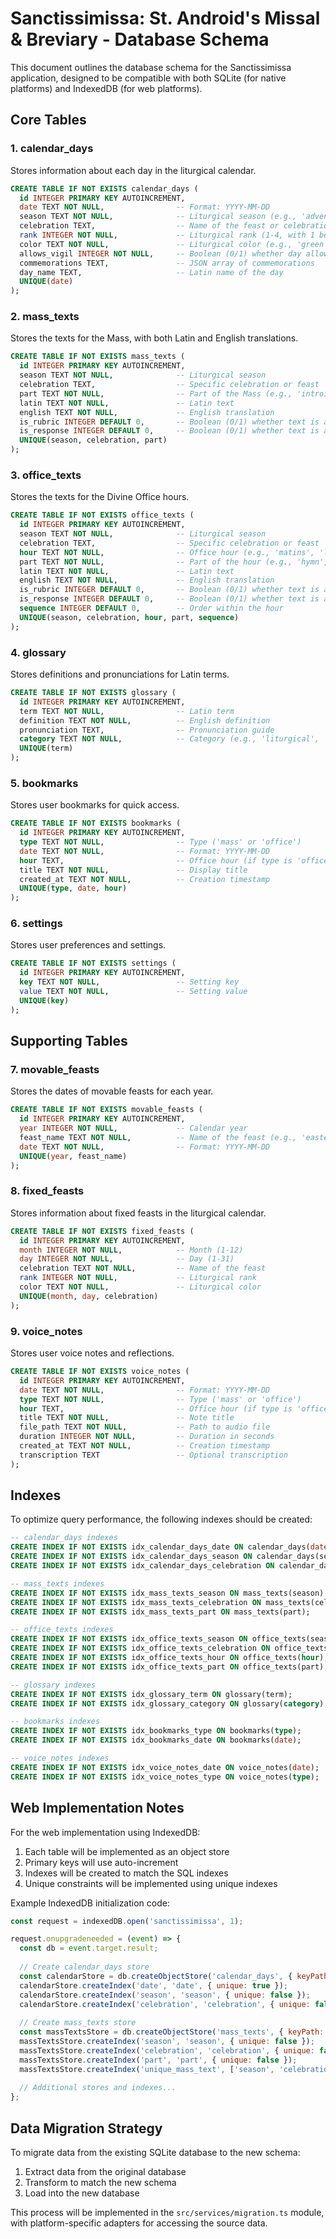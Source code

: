 # Sanctissimissa: St. Android's Missal & Breviary - Database Schema

This document outlines the database schema for the Sanctissimissa application, designed to be compatible with both SQLite (for native platforms) and IndexedDB (for web platforms).

## Core Tables

### 1. calendar_days

Stores information about each day in the liturgical calendar.

```sql
CREATE TABLE IF NOT EXISTS calendar_days (
  id INTEGER PRIMARY KEY AUTOINCREMENT,
  date TEXT NOT NULL,                -- Format: YYYY-MM-DD
  season TEXT NOT NULL,              -- Liturgical season (e.g., 'advent', 'lent')
  celebration TEXT,                  -- Name of the feast or celebration
  rank INTEGER NOT NULL,             -- Liturgical rank (1-4, with 1 being highest)
  color TEXT NOT NULL,               -- Liturgical color (e.g., 'green', 'red')
  allows_vigil INTEGER NOT NULL,     -- Boolean (0/1) whether day allows vigil Mass
  commemorations TEXT,               -- JSON array of commemorations
  day_name TEXT,                     -- Latin name of the day
  UNIQUE(date)
);
```

### 2. mass_texts

Stores the texts for the Mass, with both Latin and English translations.

```sql
CREATE TABLE IF NOT EXISTS mass_texts (
  id INTEGER PRIMARY KEY AUTOINCREMENT,
  season TEXT NOT NULL,              -- Liturgical season
  celebration TEXT,                  -- Specific celebration or feast
  part TEXT NOT NULL,                -- Part of the Mass (e.g., 'introit', 'collect')
  latin TEXT NOT NULL,               -- Latin text
  english TEXT NOT NULL,             -- English translation
  is_rubric INTEGER DEFAULT 0,       -- Boolean (0/1) whether text is a rubric
  is_response INTEGER DEFAULT 0,     -- Boolean (0/1) whether text is a response
  UNIQUE(season, celebration, part)
);
```

### 3. office_texts

Stores the texts for the Divine Office hours.

```sql
CREATE TABLE IF NOT EXISTS office_texts (
  id INTEGER PRIMARY KEY AUTOINCREMENT,
  season TEXT NOT NULL,              -- Liturgical season
  celebration TEXT,                  -- Specific celebration or feast
  hour TEXT NOT NULL,                -- Office hour (e.g., 'matins', 'lauds')
  part TEXT NOT NULL,                -- Part of the hour (e.g., 'hymn', 'antiphon')
  latin TEXT NOT NULL,               -- Latin text
  english TEXT NOT NULL,             -- English translation
  is_rubric INTEGER DEFAULT 0,       -- Boolean (0/1) whether text is a rubric
  is_response INTEGER DEFAULT 0,     -- Boolean (0/1) whether text is a response
  sequence INTEGER DEFAULT 0,        -- Order within the hour
  UNIQUE(season, celebration, hour, part, sequence)
);
```

### 4. glossary

Stores definitions and pronunciations for Latin terms.

```sql
CREATE TABLE IF NOT EXISTS glossary (
  id INTEGER PRIMARY KEY AUTOINCREMENT,
  term TEXT NOT NULL,                -- Latin term
  definition TEXT NOT NULL,          -- English definition
  pronunciation TEXT,                -- Pronunciation guide
  category TEXT NOT NULL,            -- Category (e.g., 'liturgical', 'theological')
  UNIQUE(term)
);
```

### 5. bookmarks

Stores user bookmarks for quick access.

```sql
CREATE TABLE IF NOT EXISTS bookmarks (
  id INTEGER PRIMARY KEY AUTOINCREMENT,
  type TEXT NOT NULL,                -- Type ('mass' or 'office')
  date TEXT NOT NULL,                -- Format: YYYY-MM-DD
  hour TEXT,                         -- Office hour (if type is 'office')
  title TEXT NOT NULL,               -- Display title
  created_at TEXT NOT NULL,          -- Creation timestamp
  UNIQUE(type, date, hour)
);
```

### 6. settings

Stores user preferences and settings.

```sql
CREATE TABLE IF NOT EXISTS settings (
  id INTEGER PRIMARY KEY AUTOINCREMENT,
  key TEXT NOT NULL,                 -- Setting key
  value TEXT NOT NULL,               -- Setting value
  UNIQUE(key)
);
```

## Supporting Tables

### 7. movable_feasts

Stores the dates of movable feasts for each year.

```sql
CREATE TABLE IF NOT EXISTS movable_feasts (
  id INTEGER PRIMARY KEY AUTOINCREMENT,
  year INTEGER NOT NULL,             -- Calendar year
  feast_name TEXT NOT NULL,          -- Name of the feast (e.g., 'easter', 'ascension')
  date TEXT NOT NULL,                -- Format: YYYY-MM-DD
  UNIQUE(year, feast_name)
);
```

### 8. fixed_feasts

Stores information about fixed feasts in the liturgical calendar.

```sql
CREATE TABLE IF NOT EXISTS fixed_feasts (
  id INTEGER PRIMARY KEY AUTOINCREMENT,
  month INTEGER NOT NULL,            -- Month (1-12)
  day INTEGER NOT NULL,              -- Day (1-31)
  celebration TEXT NOT NULL,         -- Name of the feast
  rank INTEGER NOT NULL,             -- Liturgical rank
  color TEXT NOT NULL,               -- Liturgical color
  UNIQUE(month, day, celebration)
);
```

### 9. voice_notes

Stores user voice notes and reflections.

```sql
CREATE TABLE IF NOT EXISTS voice_notes (
  id INTEGER PRIMARY KEY AUTOINCREMENT,
  date TEXT NOT NULL,                -- Format: YYYY-MM-DD
  type TEXT NOT NULL,                -- Type ('mass' or 'office')
  hour TEXT,                         -- Office hour (if type is 'office')
  title TEXT NOT NULL,               -- Note title
  file_path TEXT NOT NULL,           -- Path to audio file
  duration INTEGER NOT NULL,         -- Duration in seconds
  created_at TEXT NOT NULL,          -- Creation timestamp
  transcription TEXT                 -- Optional transcription
);
```

## Indexes

To optimize query performance, the following indexes should be created:

```sql
-- calendar_days indexes
CREATE INDEX IF NOT EXISTS idx_calendar_days_date ON calendar_days(date);
CREATE INDEX IF NOT EXISTS idx_calendar_days_season ON calendar_days(season);
CREATE INDEX IF NOT EXISTS idx_calendar_days_celebration ON calendar_days(celebration);

-- mass_texts indexes
CREATE INDEX IF NOT EXISTS idx_mass_texts_season ON mass_texts(season);
CREATE INDEX IF NOT EXISTS idx_mass_texts_celebration ON mass_texts(celebration);
CREATE INDEX IF NOT EXISTS idx_mass_texts_part ON mass_texts(part);

-- office_texts indexes
CREATE INDEX IF NOT EXISTS idx_office_texts_season ON office_texts(season);
CREATE INDEX IF NOT EXISTS idx_office_texts_celebration ON office_texts(celebration);
CREATE INDEX IF NOT EXISTS idx_office_texts_hour ON office_texts(hour);
CREATE INDEX IF NOT EXISTS idx_office_texts_part ON office_texts(part);

-- glossary indexes
CREATE INDEX IF NOT EXISTS idx_glossary_term ON glossary(term);
CREATE INDEX IF NOT EXISTS idx_glossary_category ON glossary(category);

-- bookmarks indexes
CREATE INDEX IF NOT EXISTS idx_bookmarks_type ON bookmarks(type);
CREATE INDEX IF NOT EXISTS idx_bookmarks_date ON bookmarks(date);

-- voice_notes indexes
CREATE INDEX IF NOT EXISTS idx_voice_notes_date ON voice_notes(date);
CREATE INDEX IF NOT EXISTS idx_voice_notes_type ON voice_notes(type);
```

## Web Implementation Notes

For the web implementation using IndexedDB:

1. Each table will be implemented as an object store
2. Primary keys will use auto-increment
3. Indexes will be created to match the SQL indexes
4. Unique constraints will be implemented using unique indexes

Example IndexedDB initialization code:

```javascript
const request = indexedDB.open('sanctissimissa', 1);

request.onupgradeneeded = (event) => {
  const db = event.target.result;
  
  // Create calendar_days store
  const calendarStore = db.createObjectStore('calendar_days', { keyPath: 'id', autoIncrement: true });
  calendarStore.createIndex('date', 'date', { unique: true });
  calendarStore.createIndex('season', 'season', { unique: false });
  calendarStore.createIndex('celebration', 'celebration', { unique: false });
  
  // Create mass_texts store
  const massTextsStore = db.createObjectStore('mass_texts', { keyPath: 'id', autoIncrement: true });
  massTextsStore.createIndex('season', 'season', { unique: false });
  massTextsStore.createIndex('celebration', 'celebration', { unique: false });
  massTextsStore.createIndex('part', 'part', { unique: false });
  massTextsStore.createIndex('unique_mass_text', ['season', 'celebration', 'part'], { unique: true });
  
  // Additional stores and indexes...
};
```

## Data Migration Strategy

To migrate data from the existing SQLite database to the new schema:

1. Extract data from the original database
2. Transform to match the new schema
3. Load into the new database

This process will be implemented in the `src/services/migration.ts` module, with platform-specific adapters for accessing the source data.
